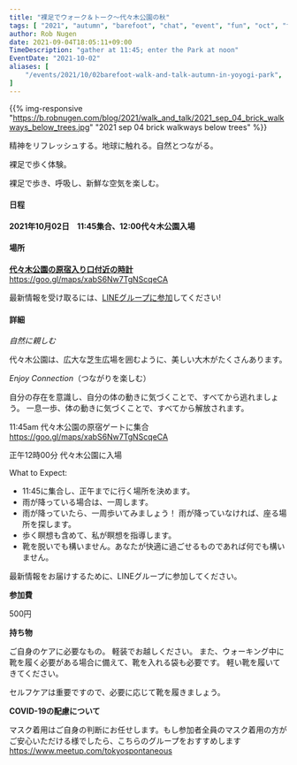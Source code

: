 ```yaml
---
title: "裸足でウォーク＆トーク～代々木公園の秋"
tags: [ "2021", "autumn", "barefoot", "chat", "event", "fun", "oct", "talk", "walk" ]
author: Rob Nugen
date: 2021-09-04T18:05:11+09:00
TimeDescription: "gather at 11:45; enter the Park at noon"
EventDate: "2021-10-02"
aliases: [
    "/events/2021/10/02barefoot-walk-and-talk-autumn-in-yoyogi-park",
]
---
```


{{% img-responsive "https://b.robnugen.com/blog/2021/walk_and_talk/2021_sep_04_brick_walkways_below_trees.jpg" "2021 sep 04 brick walkways below trees" %}}

精神をリフレッシュする。地球に触れる。自然とつながる。

裸足で歩く体験。

裸足で歩き、呼吸し、新鮮な空気を楽しむ。

#### 日程

**2021年10月02日　11:45集合、12:00代々木公園入場**

#### 場所

**[代々木公園の原宿入り口付近の時計](https://goo.gl/maps/xabS6Nw7TgNScqeCA)**  https://goo.gl/maps/xabS6Nw7TgNScqeCA

最新情報を受け取るには、[LINEグループに参加](/contact/)してください!

#### 詳細

*自然に親しむ*

代々木公園は、広大な芝生広場を囲むように、美しい大木がたくさんあります。

*Enjoy Connection*（つながりを楽しむ）

自分の存在を意識し、自分の体の動きに気づくことで、すべてから逃れましょう。
一息一歩、体の動きに気づくことで、すべてから解放されます。

11:45am 代々木公園の原宿ゲートに集合 https://goo.gl/maps/xabS6Nw7TgNScqeCA

正午12時00分 代々木公園に入場

What to Expect:

* 11:45に集合し、正午までに行く場所を決めます。
* 雨が降っている場合は、一周します。
* 雨が降っていたら、一周歩いてみましょう！ 雨が降っていなければ、座る場所を探します。
* 歩く瞑想も含めて、私が瞑想を指導します。
* 靴を脱いでも構いません。あなたが快適に過ごせるものであれば何でも構いません。

最新情報をお届けするために、LINEグループに参加してください。

**参加費**

500円

**持ち物**

ご自身のケアに必要なもの。 軽装でお越しください。
また、ウォーキング中に靴を履く必要がある場合に備えて、靴を入れる袋も必要です。
軽い靴を履いてきてください。

セルフケアは重要ですので、必要に応じて靴を履きましょう。

**COVID-19の配慮について**

マスク着用はご自身の判断にお任せします。もし参加者全員のマスク着用の方がご安心いただける様でしたら、こちらのグループをおすすめします
https://www.meetup.com/tokyospontaneous
